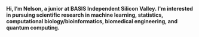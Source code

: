 **Hi, I’m Nelson, a junior at BASIS Independent Silicon Valley. I'm interested in pursuing scientific research in machine learning, statistics, computational biology/bioinformatics, biomedical engineering, and quantum computing.**
